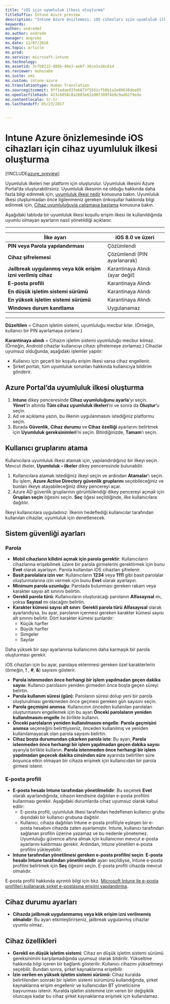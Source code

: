 ```yaml
---
title: "iOS için uyumluluk ilkesi oluşturma"
titleSuffix: Intune Azure preview
description: "Intune Azure önizlemesi: iOS cihazları için uyumluluk ilkesi oluşturmayı öğrenin."
keywords: 
author: andredm7
ms.author: andredm
manager: angrobe
ms.date: 12/07/2016
ms.topic: article
ms.prod: 
ms.service: microsoft-intune
ms.technology: 
ms.assetid: 3cfb8222-d05b-49e3-ae6f-36ce1a16c61d
ms.reviewer: muhosabe
ms.suite: ems
ms.custom: intune-azure
ms.translationtype: Human Translation
ms.sourcegitcommit: 9ff1adae93fe6873f5551cf58b1a2e89638dee85
ms.openlocfilehash: 423c6058c8a2803e62a90f309f4b9c9ad62f9ede
ms.contentlocale: tr-tr
ms.lasthandoff: 05/23/2017


---
```


# <a name="how-to-create-a-device-compliance-policy-for-ios-devices-in-intune-azure-preview"></a>Intune Azure önizlemesinde iOS cihazları için cihaz uyumluluk ilkesi oluşturma


[!INCLUDE[azure_preview](./includes/azure_preview.md)]

Uyumluluk ilkeleri her platform için oluşturulur.  Uyumluluk ilkesini Azure Portal’da oluşturabilirsiniz. Uyumluluk ilkesinin ne olduğu hakkında daha fazla bilgi edinmek için, [uyumluluk ilkesi nedir](device-compliance.md) konusuna bakın. Uyumluluk ilkesi oluşturmadan önce ilgilenmeniz gereken önkoşullar hakkında bilgi edinmek için, [Cihaz uyumluluğuyla çalışmaya başlama](device-compliance-get-started.md) konusuna bakın.

Aşağıdaki tabloda bir uyumluluk ilkesi koşullu erişim ilkesi ile kullanıldığında uyumlu olmayan ayarların nasıl yönetildiği açıklanır.

-------------------------------


| **İlke ayarı** | **iOS 8.0 ve üzeri** |
| --- | --- |
| **PIN veya Parola yapılandırması** | Çözümlendi |   
| **Cihaz şifrelemesi** | Çözümlendi (PIN ayarlanarak) |
| **Jailbreak uygulanmış veya kök erişim izni verilmiş cihaz** | Karantinaya Alındı (ayar değil)
| **E-posta profili** | Karantinaya Alındı |
|**En düşük işletim sistemi sürümü** | Karantinaya Alındı |
| **En yüksek işletim sistemi sürümü** | Karantinaya Alındı |  
| **Windows durum kanıtlama** | Uygulanamaz |  
----------------------------


**Düzeltilen** = Cihazın işletim sistemi, uyumluluğu mecbur kılar. (Örneğin, kullanıcı bir PIN ayarlamaya zorlanır.)

**Karantinaya alındı** = Cihazın işletim sistemi uyumluluğu mecbur kılmaz. (Örneğin, Android cihazlar kullanıcıyı cihazı şifrelemeye zorlamaz.) Cihazlar uyumsuz olduğunda, aşağıdaki işlemler yapılır:

- Kullanıcı için geçerli bir koşullu erişim ilkesi varsa cihaz engellenir.
- Şirket portalı, tüm uyumluluk sorunları hakkında kullanıcıya bildirim gönderir.

## <a name="create-a-compliance-policy-in-the-azure-portal"></a>Azure Portal’da uyumluluk ilkesi oluşturma

1. **Intune** dikey penceresinde **Cihaz uyumluluğunu ayarla**’yı seçin. **Yönet**’in altında **Tüm cihaz uyumluluk ilkeleri**’ni ve sonra da **Oluştur**’u seçin.
2. Ad ve açıklama yazın, bu ilkenin uygulanmasını istediğiniz platformu seçin.
3. Burada **Güvenlik**, **Cihaz durumu** ve **Cihaz özelliği** ayarlarını belirtmek için **Uyumluluk gereksinimleri**’ni seçin. Bitirdiğinizde, **Tamam**’ı seçin.

<!--- 4. Choose **Actions for noncompliance** to say what actions should happen when a device is determined as noncompliant with this policy.
5. In the **Actions for noncompliance** blade, choose **Add** to create a new action.  The action parameters blade allows you to specify the action, email recipients that should receive the notification in addition to the user of the device, and the content of the notification that you want to send.
7. The message template option allows you to create several custom emails depending on when the action is set to take. For example, you can create a message for notifications that are sent for the first time and a different message for final warning before access is blocked. The custom messages that you create can be used for all your device compliance policy.
7. Specify the **Grace period** which determines when that action to take place.  For example, you may want to send a notification as soon as the device is evaluated as noncompliant, but allow some time before enforcing the conditional access policy to block access to company resources like SharePoint online.
8. Choose **Add** to finish creating the action.
9. You can create multiple actions and the sequence in which they should occur. Choose **Ok** when you are finished creating all the actions.--->

## <a name="assign-user-groups"></a>Kullanıcı gruplarını atama

Kullanıcılara uyumluluk ilkesi atamak için, yapılandırdığınız bir ilkeyi seçin. Mevcut ilkeler, **Uyumluluk – ilkeler** dikey penceresinde bulunabilir.

1. Kullanıcılara atamak istediğiniz ilkeyi seçin ve ardından **Atamalar**’ı seçin. Bu işlem, **Azure Active Directory güvenlik gruplarını** seçebileceğiniz ve bunları ilkeye atayabileceğiniz dikey pencereyi açar.
2. Azure AD güvenlik gruplarının görüntülendiği dikey pencereyi açmak için **Grupları seçin** öğesini seçin.  **Seç** öğesi seçildiğinde, ilke kullanıcılara dağıtılır.

İlkeyi kullanıcılara uyguladınız.  İlkenin hedeflediği kullanıcılar tarafından kullanılan cihazlar, uyumluluk için denetlenecek.

<!---## Compliance policy settings--->

## <a name="system-security-settings"></a>Sistem güvenliği ayarları

### <a name="password"></a>Parola

- **Mobil cihazların kilidini açmak için parola gerektir**: Kullanıcıların cihazlarına erişebilmek üzere bir parola girmelerini gerektirmek için bunu **Evet** olarak ayarlayın. Parola kullanılan iOS cihazları şifrelenir.
- **Basit parolalara izin ver**: Kullanıcıların **1234** veya **1111** gibi basit parolalar oluşturmalarına izin vermek için bunu **Evet** olarak ayarlayın.
- **Minimum parola uzunluğu**: Parolada bulunması gereken rakam veya karakter sayısı alt sınırını belirtin.
- **Gerekli parola türü**: Kullanıcıların oluşturacağı parolanın **Alfasayısal** mı, yoksa **Sayısal** mı olacağını belirtin.
- **Karakter kümesi sayısı alt sınırı**: **Gerekli parola türü** **Alfasayısal** olarak ayarlandıysa, bu ayar, parolanın içermesi gereken karakter kümesi sayısı alt sınırını belirtir. Dört karakter kümesi şunlardır:
  - Küçük harfler
  - Büyük harfler
  - Simgeler
  - Sayılar

Daha yüksek bir sayı ayarlanırsa kullanıcının daha karmaşık bir parola oluşturması gerekir.

iOS cihazları için bu ayar, parolaya eklenmesi gereken özel karakterlerin (örneğin, **!** , **#**, **&amp;**) sayısını gösterir.

- **Parola istenmeden önce herhangi bir işlem yapılmadan geçen dakika sayısı**: Kullanıcı parolasını yeniden girmeden önce boşta geçen süreyi belirtin.
- **Parola kullanım süresi (gün)**: Parolanın süresi dolup yeni bir parola oluşturulması gerekmeden önce geçmesi gereken gün sayısını seçin.
- **Parola geçmişini anımsa**: Kullanıcının önceden kullanılan parolaları oluşturmasını engellemek için bu ayarı **Önceki parolaların yeniden kullanılmasını engelle** ile birlikte kullanın.
- **Önceki parolaların yeniden kullanılmasını engelle**: **Parola geçmişini anımsa** seçeneğini belirttiyseniz, önceden kullanılmış ve yeniden kullanılamayacak olan parola sayısını belirtin.
- **Cihaz boşta durumundan çıkarken parola iste**: Bu ayarı, **Parola istenmeden önce herhangi bir işlem yapılmadan geçen dakika sayısı** ayarıyla birlikte kullanın. **Parola istenmeden önce herhangi bir işlem yapılmadan geçecek dakika cinsinden süre** ayarında belirtilen süre boyunca etkin olmayan bir cihaza erişmek için kullanıcıdan bir parola girmesi istenir.

### <a name="email-profile"></a>E-posta profili

- **E-posta hesabı Intune tarafından yönetilmelidir**: Bu seçenek **Evet** olarak ayarlandığında, cihazın kendisine dağıtılan e-posta profilini kullanması gerekir. Aşağıdaki durumlarda cihaz uyumsuz olarak kabul edilir:
  - E-posta profili, uyumluluk ilkesi tarafından hedeflenen kullanıcı grubu dışındaki bir kullanıcı grubuna dağıtılır.
  - Kullanıcı, cihaza dağıtılan Intune e-posta profiliyle eşleşen bir e-posta hesabını cihazda zaten ayarlamıştır. Intune, kullanıcı tarafından sağlanan profilin üzerine yazamaz ve bu nedenle yönetemez. Uyumluluğu güvence altına almak için kullanıcının mevcut e-posta ayarlarını kaldırması gerekir. Ardından, Intune yönetilen e-posta profilini yükleyebilir.
- **Intune tarafından yönetilmesi gereken e-posta profilini seçin**: **E-posta hesabı Intune tarafından yönetilmelidir** ayarı seçildiyse, Intune e-posta profilini belirtmek için **Seç** öğesini seçin. E-posta profili cihazda mevcut olmalıdır.

E-posta profili hakkında ayrıntılı bilgi için bkz. [Microsoft Intune ile e-posta profilleri kullanarak şirket e-postasına erişimi yapılandırma](https://docs.microsoft.com/intune-classic/deploy-use/configure-access-to-corporate-email-using-email-profiles-with-microsoft-intune).

## <a name="device-health-settings"></a>Cihaz durumu ayarları

- **Cihazda jailbreak uygulanmamış veya kök erişim izni verilmemiş olmalıdır**: Bu ayarı etkinleştirirseniz, jailbreak uygulanmış cihazlar uyumlu olmaz.

## <a name="device-properties"></a>Cihaz özellikleri

- **Gerekli en düşük işletim sistemi**: Cihaz en düşük işletim sistemi sürümü gereksinimini karşılamadığında uyumsuz olarak bildirilir. Yükseltme hakkında bilgi içeren bir bağlantı gösterilir. Kullanıcı cihazını yükseltmeyi seçebilir. Bundan sonra, şirket kaynaklarına erişebilir.
- **İzin verilen en yüksek işletim sistemi sürümü:** Cihaz kuralda belirtilenden sonraki bir işletim sistemi sürümünü kullandığında, şirket kaynaklarına erişim engellenir ve kullanıcıdan BT yöneticisine başvurması istenir. Kuralda işletim sistemine izin veren bir değişiklik oluncaya kadar bu cihaz şirket kaynaklarına erişmek için kullanılamaz.

<!--- ## Next steps

[How to monitor device compliance](device-compliance-monitor.md)--->

